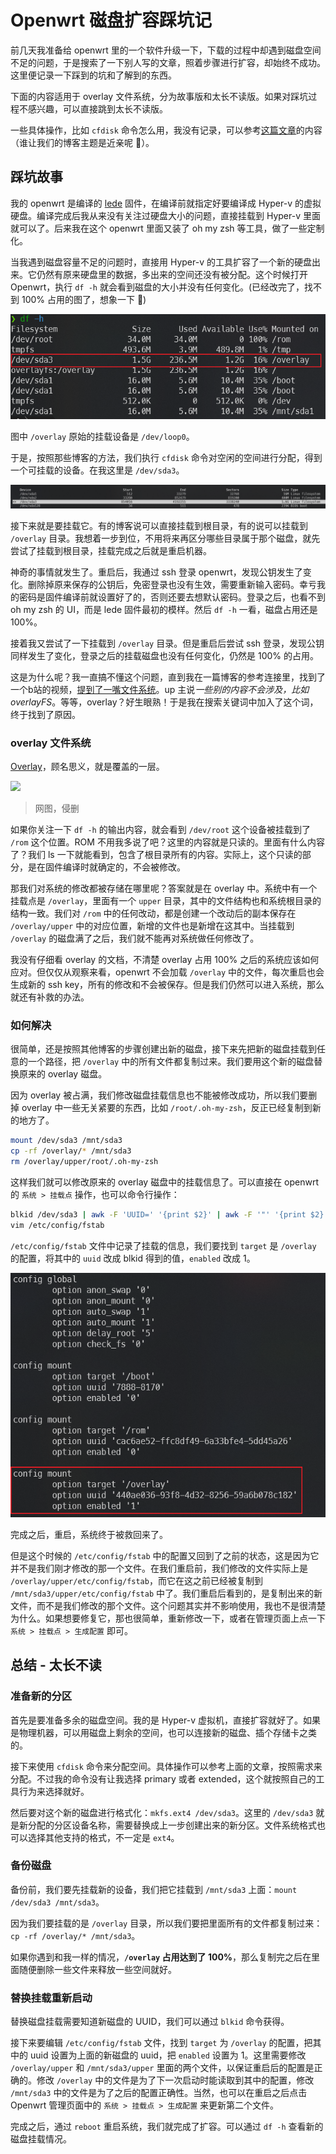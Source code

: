 # Openwrt 磁盘扩容踩坑记


前几天我准备给 openwrt 里的一个软件升级一下，下载的过程中却遇到磁盘空间不足的问题，于是搜索了一下别人写的文章，照着步骤进行扩容，却始终不成功。这里便记录一下踩到的坑和了解到的东西。

下面的内容适用于 overlay 文件系统，分为故事版和太长不读版。如果对踩坑过程不感兴趣，可以直接跳到太长不读版。

一些具体操作，比如 `cfdisk` 命令怎么用，我没有记录，可以参考[这篇文章](https://www.techkoala.net/openwrt_resize/)的内容（谁让我们的博客主题是近亲呢 :dog:）。

## 踩坑故事

我的 openwrt 是编译的 [lede](https://github.com/coolsnowwolf/lede) 固件，在编译前就指定好要编译成 Hyper-v 的虚拟硬盘。编译完成后我从来没有关注过硬盘大小的问题，直接挂载到 Hyper-v 里面就可以了。后来我在这个 openwrt 里面又装了 oh my zsh 等工具，做了一些定制化。

当我遇到磁盘容量不足的问题时，直接用 Hyper-v 的工具扩容了一个新的硬盘出来。它仍然有原来硬盘里的数据，多出来的空间还没有被分配。这个时候打开 Openwrt，执行 `df -h` 就会看到磁盘的大小并没有任何变化。(已经改完了，找不到 100% 占用的图了，想象一下 :dog:)

![](df-result.png)

图中 `/overlay` 原始的挂载设备是 `/dev/loop0`。

于是，按照那些博客的方法，我们执行 `cfdisk` 命令对空闲的空间进行分配，得到一个可挂载的设备。在我这里是 `/dev/sda3`。

![](cfdisk.png)

接下来就是要挂载它。有的博客说可以直接挂载到根目录，有的说可以挂载到 `/overlay` 目录。我想着一步到位，不用将来再区分哪些目录属于那个磁盘，就先尝试了挂载到根目录，挂载完成之后就是重启机器。

神奇的事情就发生了。重启后，我通过 ssh 登录 openwrt，发现公钥发生了变化。删除掉原来保存的公钥后，免密登录也没有生效，需要重新输入密码。幸亏我的密码是固件编译前就设置好了的，否则还要去想默认密码。登录之后，也看不到 oh my zsh 的 UI，而是 lede 固件最初的模样。然后 `df -h` 一看，磁盘占用还是 100%。

接着我又尝试了一下挂载到 `/overlay` 目录。但是重启后尝试 ssh 登录，发现公钥同样发生了变化，登录之后的挂载磁盘也没有任何变化，仍然是 100% 的占用。

这是为什么呢？我一直搞不懂这个问题，直到我在一篇博客的参考连接里，找到了一个b站的视频，[提到了一嘴文件系统](https://www.bilibili.com/video/BV1WK411Z79q?t=62.0)。up 主说*一些别的内容不会涉及，比如 overlayFS*。等等，overlay？好生眼熟！于是我在搜索关键词中加入了这个词，终于找到了原因。

### overlay 文件系统

[Overlay](https://docs.kernel.org/filesystems/overlayfs.html)，顾名思义，就是覆盖的一层。

![](https://www.techkoala.net/images/Network/OpenWRT_overlay/overlay.webp)

> 网图，侵删

如果你关注一下 `df -h` 的输出内容，就会看到 `/dev/root` 这个设备被挂载到了 `/rom` 这个位置。ROM 不用我多说了吧？这里的内容就是只读的。里面有什么内容了？我们 ls 一下就能看到，包含了根目录所有的内容。实际上，这个只读的部分，是在固件编译时就确定的，不会被修改。

那我们对系统的修改都被存储在哪里呢？答案就是在 overlay 中。系统中有一个挂载点是 `/overlay`，里面有一个 `upper` 目录，其中的文件结构也和系统根目录的结构一致。我们对 `/rom` 中的任何改动，都是创建一个改动后的副本保存在 `/overlay/upper` 中的对应位置，新增的文件也是新增在这其中。当挂载到 `/overlay` 的磁盘满了之后，我们就不能再对系统做任何修改了。

我没有仔细看 overlay 的文档，不清楚 overlay 占用 100% 之后的系统应该如何应对。但仅仅从观察来看，openwrt 不会加载 `/overlay` 中的文件，每次重启也会生成新的 ssh key，所有的修改和不会被保存。但是我们仍然可以进入系统，那么就还有补救的办法。

### 如何解决

很简单，还是按照其他博客的步骤创建出新的磁盘，接下来先把新的磁盘挂载到任意的一个路径，把 `/overlay` 中的所有文件都复制过来。我们要用这个新的磁盘替换原来的 overlay 磁盘。

因为 overlay 被占满，我们修改磁盘挂载信息也不能被修改成功，所以我们要删掉 overlay 中一些无关紧要的东西，比如 `/root/.oh-my-zsh`，反正已经复制到新的地方了。

```sh
mount /dev/sda3 /mnt/sda3
cp -rf /overlay/* /mnt/sda3
rm /overlay/upper/root/.oh-my-zsh
```

这样我们就可以修改原来的 overlay 磁盘中的挂载信息了。可以直接在 openwrt 的 `系统 > 挂载点` 操作，也可以命令行操作：

```sh
blkid /dev/sda3 | awk -F 'UUID=' '{print $2}' | awk -F '"' '{print $2}' # 得到 `/dev/sda3` 的 UUID
vim /etc/config/fstab
```

`/etc/config/fstab` 文件中记录了挂载的信息，我们要找到 `target` 是 `/overlay` 的配置，将其中的 `uuid` 改成 blkid 得到的值，`enabled` 改成 1。

![](fstab.png)

完成之后，重启，系统终于被救回来了。

但是这个时候的 `/etc/config/fstab` 中的配置又回到了之前的状态，这是因为它并不是我们刚才修改的那一个文件。在我们重启前，我们修改的文件实际上是 `/overlay/upper/etc/config/fstab`，而它在这之前已经被复制到 `/mnt/sda3/upper/etc/config/fstab` 中了。我们重启后看到的，是复制出来的新文件，而不是我们修改的那个文件。这个问题其实并不影响使用，我也不是很清楚为什么。如果想要修复它，那也很简单，重新修改一下，或者在管理页面上点一下 `系统 > 挂载点 > 生成配置` 即可。

## 总结 - 太长不读

### 准备新的分区

首先是要准备多余的磁盘空间。我的是 Hyper-v 虚拟机，直接扩容就好了。如果是物理机器，可以用磁盘上剩余的空间，也可以连接新的磁盘、插个存储卡之类的。

接下来使用 `cfdisk` 命令来分配空间。具体操作可以参考上面的文章，按照需求来分配。不过我的命令没有让我选择 primary 或者 extended，这个就按照自己的工具行为来选择就好。

然后要对这个新的磁盘进行格式化：`mkfs.ext4 /dev/sda3`。这里的 `/dev/sda3` 就是新分配的分区设备名称，需要替换成上一步创建出来的新分区。文件系统格式也可以选择其他支持的格式，不一定是 `ext4`。

### 备份磁盘

备份前，我们要先挂载新的设备，我们把它挂载到 `/mnt/sda3` 上面：`mount /dev/sda3 /mnt/sda3`。

因为我们要挂载的是 `/overlay` 目录，所以我们要把里面所有的文件都复制过来：`cp -rf /overlay/* /mnt/sda3`。

如果你遇到和我一样的情况，**`/overlay` 占用达到了 100%**，那么复制完之后在里面随便删除一些文件来释放一些空间就好。

### 替换挂载重新启动

替换磁盘挂载需要知道新磁盘的 UUID，我们可以通过 `blkid` 命令获得。

接下来要编辑 `/etc/config/fstab` 文件，找到 `target` 为 `/overlay` 的配置，把其中的 uuid 设置为上面的新磁盘的 uuid，把 `enabled` 设置为 1。这里需要修改 `/overlay/upper` 和 `/mnt/sda3/upper` 里面的两个文件，以保证重启后的配置是正确的。修改 `/overlay` 中的文件是为了下一次启动时能读取到其中的配置，修改 `/mnt/sda3` 中的文件是为了之后的配置正确性。当然，也可以在重启之后点击 Openwrt 管理页面中的 `系统 > 挂载点 > 生成配置` 来更新第二个文件。

完成之后，通过 `reboot` 重启系统，我们就完成了扩容。可以通过 `df -h` 查看新的磁盘挂载情况。

